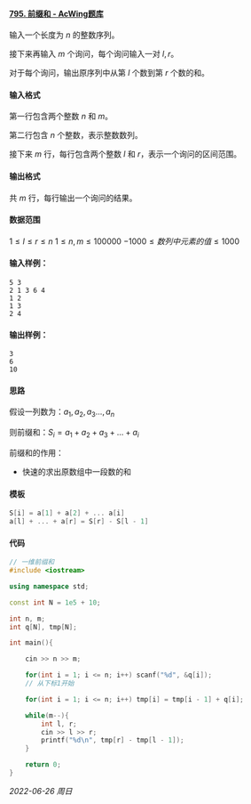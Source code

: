 #### [795. 前缀和 - AcWing题库](https://www.acwing.com/problem/content/797/)

输入一个长度为 $n$ 的整数序列。

接下来再输入 $m$ 个询问，每个询问输入一对 $l,r$。

对于每个询问，输出原序列中从第 $l$ 个数到第 $r$ 个数的和。

#### 输入格式

第一行包含两个整数 $n$ 和 $m$。

第二行包含 $n$ 个整数，表示整数数列。

接下来 $m$ 行，每行包含两个整数 $l$ 和 $r$，表示一个询问的区间范围。

#### 输出格式

共 $m$ 行，每行输出一个询问的结果。

#### 数据范围

$1≤l≤r≤n$
$1≤n,m≤100000$
$−1000≤数列中元素的值≤1000$

#### 输入样例：

```
5 3
2 1 3 6 4
1 2
1 3
2 4
```

#### 输出样例：

```
3
6
10
```

#### 思路

假设一列数为：$a_1,a_2,a_3\dots,a_n$

则前缀和：$S_i = a_1 + a_2 + a_3 + \dots + a_i$

前缀和的作用：

- 快速的求出原数组中一段数的和

#### 模板

```cpp
S[i] = a[1] + a[2] + ... a[i]
a[l] + ... + a[r] = S[r] - S[l - 1]
```

#### 代码

```cpp
// 一维前缀和
#include <iostream>

using namespace std;

const int N = 1e5 + 10;

int n, m;
int q[N], tmp[N];

int main(){

    cin >> n >> m;

    for(int i = 1; i <= n; i++) scanf("%d", &q[i]);
    // 从下标1开始

    for(int i = 1; i <= n; i++) tmp[i] = tmp[i - 1] + q[i];

    while(m--){
        int l, r;
        cin >> l >> r;
        printf("%d\n", tmp[r] - tmp[l - 1]);
    }

    return 0;
}
```


*2022-06-26 周日*